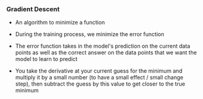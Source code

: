 ### Gradient Descent

- An algorithm to minimize a function

- During the training process, we minimize the error function

- The error function takes in the model's prediction on the current data points as well as the correct answer on the data points that we want the model to learn to predict

- You take the derivative at your current guess for the minimum and multiply it by a small number (to have a small effect / small change step), then subtract the guess by this value to get closer to the true minimum